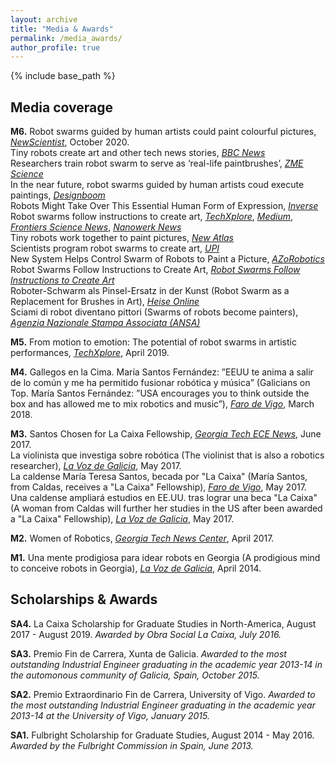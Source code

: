 ```yaml
---
layout: archive
title: "Media & Awards"
permalink: /media_awards/
author_profile: true
---
```


{% include base_path %}

Media coverage
---

**M6.** Robot swarms guided by human artists could paint colourful pictures, [*NewScientist*](https://www.newscientist.com/article/2256803-robot-swarms-guided-by-human-artists-could-paint-colourful-pictures/), October 2020.\
Tiny robots create art and other tech news stories, [*BBC News*](https://www.bbc.com/news/av/technology-54451402)\
Researchers train robot swarm to serve as ‘real-life paintbrushes’, [*ZME Science*](https://www.zmescience.com/other/art-other/robot-swarm-make-art-16102020/)\
In the near future, robot swarms guided by human artists coud execute paintings, [*Designboom*](https://www.designboom.com/technology/watch-robot-swarms-guided-by-human-artists-paint-colorful-pictures-10-19-2020/)\
Robots Might Take Over This Essential Human Form of Expression, [*Inverse*](https://www.inverse.com/innovation/automated-art-exhibition)\
Robot swarms follow instructions to create art, [*TechXplore*](https://techxplore.com/news/2020-10-robot-swarms-art.html), [*Medium*](https://corzamacentlund.medium.com/robot-swarms-follow-instructions-to-create-art-7c92364ec72b), [*Frontiers Science News*](https://blog.frontiersin.org/2020/10/14/robotics-ai-collaborative-robot-swarm-creates-art-painting/), [*Nanowerk News*](https://www.nanowerk.com/news2/robotics/newsid=56383.php)\
Tiny robots work together to paint pictures, [*New Atlas*](https://newatlas.com/robotics/swarm-robotics-paint-pictures/)\
Scientists program robot swarms to create art, [*UPI*](https://www.upi.com/Science_News/2020/10/14/Scientists-program-robot-swarms-to-create-art/2151602707477/)\
New System Helps Control Swarm of Robots to Paint a Picture, [*AZoRobotics*](https://www.azorobotics.com/News.aspx?newsID=11703)\
Robot Swarms Follow Instructions to Create Art, [*Robot Swarms Follow Instructions to Create Art*](https://www.courthousenews.com/robot-swarms-follow-instructions-to-create-art/)\
Roboter-Schwarm als Pinsel-Ersatz in der Kunst (Robot Swarm as a Replacement for Brushes in Art), [*Heise Online*](https://www.heise.de/news/Roboter-Schwarm-als-Pinsel-Ersatz-in-der-Kunst-4930506.html)\
Sciami di robot diventano pittori (Swarms of robots become painters), [*Agenzia Nazionale Stampa Associata (ANSA)*](https://www.ansa.it/canale_scienza_tecnica/notizie/scienza_arte/2020/10/16/sciami-di-robot-diventano-pittori-_7254828d-7599-41d4-a283-22318187dcad.html)

**M5.** From motion to emotion: The potential of robot swarms in artistic performances, [*TechXplore*](https://techxplore.com/news/2019-04-motion-emotion-potential-robot-swarms.html), April 2019.

**M4.** Gallegos en la Cima. María Santos Fernández: ”EEUU te anima a salir de lo común y me ha permitido fusionar robótica y música” (Galicians on Top. María Santos Fernández: ”USA encourages you to think outside the box and has allowed me to mix robotics and music”), [*Faro de Vigo*](https://www.farodevigo.es/sociedad/2018/03/04/ee-uu-anima-salir-comun/1848643.html), March 2018.

**M3.** Santos Chosen for La Caixa Fellowship, [*Georgia Tech ECE News*](https://www.ece.gatech.edu/news/592604/santos-chosen-la-caixa-fellowship), June 2017.\
La violinista que investiga sobre robótica (The violinist that is also a robotics researcher), [*La Voz de Galicia*](https://www.lavozdegalicia.es/noticia/pontevedra/2017/06/06/violinista-investiga-sobre-robotica/0003_201706P6C12991.htm), May 2017.\
La caldense María Teresa Santos, becada por "La Caixa" (María Santos, from Caldas, receives a "La Caixa" Fellowship), [*Faro de Vigo*](https://galego.farodevigo.es/portada-pontevedra/2017/06/02/caldense-maria-teresa-santos-becada/1691050.html), May 2017.\
Una caldense ampliará estudios en EE.UU. tras lograr una beca "La Caixa" (A woman from Caldas will further her studies in the US after been awarded a "La Caixa" Fellowship), [*La Voz de Galicia*](https://www.lavozdegalicia.es/noticia/pontevedra/2017/05/25/caldense-ampliara-estudios-eeuu-tras-lograr-beca-caixa/0003_201705P25C6993.htm), May 2017.

**M2.** Women of Robotics, [*Georgia Tech News Center*](https://www.news.gatech.edu/features/women-robotics), April 2017.

**M1.** Una mente prodigiosa para idear robots en Georgia (A prodigious mind to conceive robots in Georgia), [*La Voz de Galicia*](https://www.lavozdegalicia.es/noticia/firmas/2014/04/05/mente-prodigiosa-idear-robots-georgiael-instituto-tdah-viste-gala-pontevedra/0003_201404P5C12991.htm), April 2014.


Scholarships & Awards
---

**SA4.** La Caixa Scholarship for Graduate Studies in North-America, August 2017 - August 2019. _Awarded by Obra Social La Caixa, July 2016._

**SA3.** Premio Fin de Carrera, Xunta de Galicia. _Awarded to the most outstanding Industrial Engineer graduating in the academic year 2013-14 in the automonous community of Galicia, Spain, October 2015._

**SA2.** Premio Extraordinario Fin de Carrera, University of Vigo. _Awarded to the most outstanding Industrial Engineer graduating in the academic year 2013-14 at the University of Vigo, January 2015._

**SA1.** Fulbright Scholarship for Graduate Studies, August 2014 - May 2016. _Awarded by the Fulbright Commission in Spain, June 2013._

